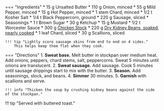=== "Ingredients"
    * 15 g Unsalted Butter
    * 110 g Onion, minced
    * 55 g Mild Pepper, minced
    * 15 g Hot Pepper, minced
    * 1 stem Chard, minced
    * 1/2 t Kosher Salt
    * 1/4 t Black Peppercorn, ground
    * 220 g Sausage, sliced
    * Seasonings
        * 1 t Brown Sugar
        * 30 g Ketchup
        * 15 g Mustard
        * 1/2 t Worcester Sauce
    * 300 g [Chicken Stock](stocks/meat-stock.md)
    * 220 g [Dry Kidney Beans, soaked, nearly cooked](../legumes/beans/index.md)
    * 1 leaf Chard, sliced
    * 30 g Scallions, sliced

    !!! tip "Lightly score sausage skins from end to end on 4 sides."
        This helps keep them flat when they cook.

=== "Directions"
    1. **Sweat base.** Melt butter in stockpan over medium heat. Add onions, peppers, chard stems, salt, peppercorns. Sweat 5 minutes until onions are translucent.
    2. **Sweat sausage.** Add sausage. Cook 5 minutes until sausage drippings start to mix with the butter.
    3. **Season.** Add seasonings, stock, and beans.
    4. **Simmer** 30 minutes.
    5. **Garnish** with scallions and serve.

    !!! info "Thicken the soup by crushing kidney beans against the side of the stockpan."

!!! tip "Served with buttered toast."

[^1]:
    Mitzewich, John. ["Billionaire’s Franks & Beans – Welcome to the Top 1% of Comfort Foods."](https://foodwishes.blogspot.com/2015/08/billionaires-franks-beans-welcome-to.html) *Food Wishes.* 28 August 2015.
